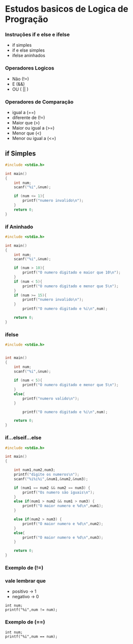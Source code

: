 #  Estudos basicos de Logica de Progração

### Instruções if e else e ifelse
* if simples
* if e else simples
* ifelse aninhados 

### Operadores Logicos 

* Não (!=)
* E (&&)
* OU ( || )

### Operadores de Comparação 
* igual a (==)
* diferente de (!=)
* Maior que (>)
* Maior ou igual a (>=)
* Menor que (<)
* Menor ou igual a (<=)

## if Simples

```c
#include <stdio.h>

int main()
{
    int num;
    scanf("%i",&num);

    if (num <= 1){
        printf("numero invalido\n");
    }
    return 0;
}
```
### if Aninhado
```c
#include <stdio.h>

int main()
{
    int num;
    scanf("%i",&num);

    if (num > 10){
        printf("O numero digitado e maior que 10\n");
    }
    if (num < 5){
        printf("O numero digitado e menor que 5\n");
    }
    if (num >= 15){
        printf("numero invalido\n");
    }
        printf("O numero digitado e %i\n",num);

    return 0;
}
```

### ifelse
```c
#include <stdio.h>


int main()
{
    int num;
    scanf("%i",&num);
    
    if (num < 5){
        printf("O numero digitado e menor que 5\n");
    }
    else{
        printf("numero valido\n");
    }

        printf("O numero digitado e %i\n",num);

    return 0;
} 
```
### if...elseif...else 
```c
#include <stdio.h>

int main()
{

    int num1,num2,num3;
    printf("digite os numeros\n");
    scanf("%i%i%i",&num1,&num2,&num3);

    if (num1 == num2 && num2 == num3) {
        printf("Os numero são iguais\n");
    }
    else if(num1 > num2 && num1 > num3) {
        printf("O maior numero e %d\n",num1);
    }

    else if(num2 > num3) {
        printf("O maior numero e %d\n",num2);
    }
    else{
        printf("O maior numero e %d\n",num3);
    }

    return 0;
}
```
### Exemplo de (!=)

### vale lembrar que

* positivo -> 1
* negativo -> 0

~~~
int num;
printf("%i",num != num);
~~~

### Exemplo de (==)
~~~
int num;
printf("%i",num == num);
~~~
